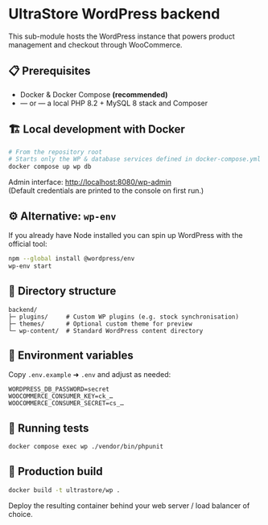 # UltraStore WordPress backend

This sub-module hosts the WordPress instance that powers product management and checkout through WooCommerce.

## 📋 Prerequisites

* Docker & Docker Compose **(recommended)**
* — or — a local PHP 8.2 + MySQL 8 stack and Composer

## 🏗 Local development with Docker

```bash
# From the repository root
# Starts only the WP & database services defined in docker-compose.yml
docker compose up wp db
```

Admin interface: <http://localhost:8080/wp-admin>  
(Default credentials are printed to the console on first run.)

## ⚙️ Alternative: `wp-env`
If you already have Node installed you can spin up WordPress with the official tool:

```bash
npm --global install @wordpress/env
wp-env start
```

## 📂 Directory structure
```
backend/
├─ plugins/     # Custom WP plugins (e.g. stock synchronisation)
├─ themes/      # Optional custom theme for preview
└─ wp-content/  # Standard WordPress content directory
```

## 🔑 Environment variables
Copy `.env.example` ➜ `.env` and adjust as needed:

```
WORDPRESS_DB_PASSWORD=secret
WOOCOMMERCE_CONSUMER_KEY=ck_…
WOOCOMMERCE_CONSUMER_SECRET=cs_…
```

## 🧪 Running tests
```bash
docker compose exec wp ./vendor/bin/phpunit
```

## 🚢 Production build

```bash
docker build -t ultrastore/wp .
```

Deploy the resulting container behind your web server / load balancer of choice.

